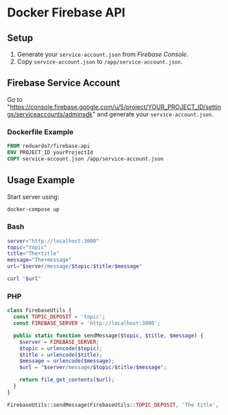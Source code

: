 # Docker Firebase API

## Setup

1. Generate your `service-account.json` from _Firebase Console_.
2. Copy `service-account.json` to `/app/service-account.json`.

## Firebase Service Account

Go to "https://console.firebase.google.com/u/5/project/YOUR_PROJECT_ID/settings/serviceaccounts/adminsdk" and generate your `service-account.json`.

### Dockerfile Example

```Dockerfile
FROM reduardo7/firebase-api
ENV PROJECT_ID yourProjectId
COPY service-account.json /app/service-account.json
```

## Usage Example

Start server using:

```bash
docker-compose up
```

### Bash

```bash
server="http://localhost:3000"
topic="topic"
title="The+title"
message="The+message"
url="$server/message/$topic/$title/$message"

curl "$url"
```

### PHP

```php
class FirebaseUtils {
  const TOPIC_DEPOSIT = 'topic';
  const FIREBASE_SERVER = 'http://localhost:3000';

  public static function sendMessage($topic, $title, $message) {
    $server = FIREBASE_SERVER;
    $topic = urlencode($topic);
    $title = urlencode($title);
    $message = urlencode($message);
    $url = "$server/message/$topic/$title/$message";

    return file_get_contents($url);
  }
}

FirebaseUtils::sendMessage(FirebaseUtils::TOPIC_DEPOSIT, 'The title', 'The message');
```
